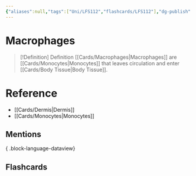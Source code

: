 ```yaml
---
{"aliases":null,"tags":["Uni/LFS112","flashcards/LFS112"],"dg-publish":true,"permalink":"/cards/macrophages/","dgPassFrontmatter":true}
---
```


# Macrophages

> [!Definition] Definition
> [[Cards/Macrophages\|Macrophages]] are [[Cards/Monocytes\|Monocytes]] that leaves circulation and enter [[Cards/Body Tissue\|Body Tissue]].
 
# Reference
- [[Cards/Dermis\|Dermis]]
- [[Cards/Monocytes\|Monocytes]]

## Mentions

{ .block-language-dataview}

## Flashcards
